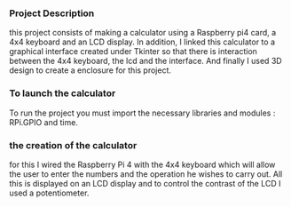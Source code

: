 <h3 align="left">Project Description</h3>

this project consists of making a calculator using a Raspberry pi4 card, a 4x4 keyboard and an LCD display. 
In addition, I linked this calculator to a graphical interface created under Tkinter so that there is interaction between the 4x4 keyboard, 
the lcd and the interface. And finally I used 3D design to create a enclosure for this project.

<h3 align="left">To launch the calculator</h3>
To run the project you must import the necessary libraries and modules : RPi.GPIO and time.

<h3 align="left">the creation of the calculator</h3>
for this I wired the Raspberry Pi 4 with the 4x4 keyboard which will allow the user to enter the numbers and the operation he wishes to carry out. 
All this is displayed on an LCD display and to control the contrast of the LCD I used a potentiometer.